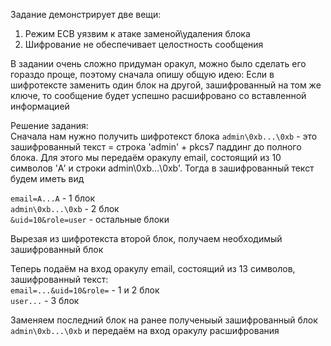 Задание демонстрирует две вещи:  

1. Режим ECB уязвим к атаке заменой\удаления блока
2. Шифрование не обеспечивает целостность сообщения


В задании очень сложно придуман оракул, можно было сделать его гораздо проще, поэтому сначала опишу общую идею: 
Если в шифротексте заменить один блок на другой, зашифрованный на том же ключе, то сообщение будет успешно расшифровано со вставленной информацией  


Решение задания:  
Сначала нам нужно получить шифротекст блока `admin\0xb...\0xb` - это зашифрованный текст = строка 'admin' + pkcs7 паддинг до полного блока.
Для этого мы передаём оракулу email, состоящий из 10 символов 'A' и строки admin\0xb...\0xb'. Тогда в зашифрованный текст будем иметь вид

`email=A...A` - 1 блок  
`admin\0xb...\0xb` - 2 блок   
`&uid=10&role=user` - остальные блоки  

Вырезая из шифротекста второй блок, получаем необходимый зашифрованный блок


Теперь подаём на вход оракулу email, состоящий из 13 символов, зашифрованный текст:  
`email=...&uid=10&role=` - 1 и 2 блок   
`user...` - 3 блок    

Заменяем последний блок на ранее полученыый зашифрованный блок `admin\0xb...\0xb` и передаём на вход оракулу расшифрования
